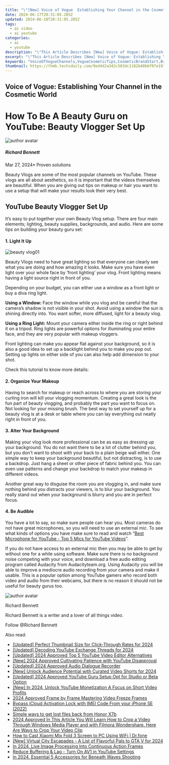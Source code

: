```yaml
---
title: "\"[New] Voice of Vogue  Establishing Your Channel in the Cosmetic World\""
date: 2024-06-17T20:31:05.205Z
updated: 2024-06-18T20:31:05.205Z
tags:
  - ai video
  - ai youtube
categories:
  - ai
  - youtube
description: "\"This Article Describes [New] Voice of Vogue: Establishing Your Channel in the Cosmetic World\""
excerpt: "\"This Article Describes [New] Voice of Vogue: Establishing Your Channel in the Cosmetic World\""
keywords: "VoiceOfVogueChannels,VogueCosmeticTips,CosmeticBrandStart,BrandVoiceLaunch,EstablishingVogue,CosmeticChannelSetup,VoiceofVogueStrategies"
thumbnail: https://thmb.techidaily.com/9ed4d2a342c503dc1182b48b6f97e1914eb836100fe0df4621fadbbe35959f4b.jpg
---
```


## Voice of Vogue: Establishing Your Channel in the Cosmetic World

# How To Be A Beauty Guru on YouTube: Beauty Vlogger Set Up

![author avatar](https://images.wondershare.com/filmora/article-images/richard-bennett.jpg)

##### Richard Bennett

 Mar 27, 2024• Proven solutions

Beauty Vlogs are some of the most popular channels on YouTube. These vlogs are all about aesthetics, so it is important that the videos themselves are beautiful. When you are giving out tips on makeup or hair you want to use a setup that will make your results look their very best.

## YouTube Beauty Vlogger Set Up

It’s easy to put together your own Beauty Vlog setup. There are four main elements; lighting, beauty supplies, backgrounds, and audio. Here are some tips on building your beauty guru set:

#### 1\. Light It Up

![beauty vlog01](https://images.wondershare.com/filmora/article-images/beauty-vlog01.JPG)

Beauty Vlogs need to have great lighting so that everyone can clearly see what you are doing and how amazing it looks. Make sure you have even light over your whole face by ‘front lighting’ your vlog. Front lighting means having a light source right in front of you.

Depending on your budget, you can either use a window as a front light or buy a diva ring light.

**Using a Window:**  Face the window while you vlog and be careful that the camera’s shadow is not visible in your shot. Avoid using a window the sun is shining directly into. You want softer, more diffused, light for a beauty vlog.

**Using a Ring Light:**  Mount your camera either inside the ring or right behind it on a tripod. Ring lights are powerful options for illuminating your entire face, and they are very popular with makeup vloggers.

Front lighting can make you appear flat against your background, so it is also a good idea to set up a backlight behind you to make you pop out. Setting up lights on either side of you can also help add dimension to your shot.

Check this tutorial to know more details:

#### 2\. Organize Your Makeup

Having to search for makeup or reach across to where you are storing your curling iron will kill your vlogging momentum. Creating a great look is the fun part of beauty vlogging, and probably the part you want to focus on. Not looking for your missing brush. The best way to set yourself up for a beauty vlog is at a desk or table where you can lay everything out neatly right in front of you.

#### 3\. Alter Your Background

Making your vlog look more professional can be as easy as dressing up your background. You do not want there to be a lot of clutter behind you, but you don’t want to shoot with your back to a plain beige wall either. One simple way to keep your background beautiful, but not distracting, is to use a backdrop. Just hang a sheet or other piece of fabric behind you. You can even use patterns and change your backdrop to match your makeup in different videos.

Another great way to disguise the room you are vlogging in, and make sure nothing behind you distracts your viewers, is to blur your background. You really stand out when your background is blurry and you are in perfect focus.

#### 4\. Be Audible

You have a lot to say, so make sure people can hear you. Most cameras do not have great microphones, so you will need to use an external mic. To see what kinds of options you have make sure to read and watch “[Best Microphone for YouTube - Top 5 Mics for YouTube Videos](https://tools.techidaily.com/wondershare/filmora/download/)”.

If you do not have access to an external mic then you may be able to get by without one for a while using software. Make sure there is no background noise competing with your voice, and download a free audio editing program called Audacity from Audacityteam.org. Using Audacity you will be able to improve a mediocre audio recording from your camera and make it usable. This is a popular option among YouTube gamers who record both video and audio from their webcams, but there is no reason it should not be useful for beauty gurus too.

![author avatar](https://images.wondershare.com/filmora/article-images/richard-bennett.jpg)

Richard Bennett

Richard Bennett is a writer and a lover of all things video.

Follow @Richard Bennett


<ins class="adsbygoogle"
     style="display:block"
     data-ad-format="autorelaxed"
     data-ad-client="ca-pub-7571918770474297"
     data-ad-slot="1223367746"></ins>



<ins class="adsbygoogle"
     style="display:block"
     data-ad-client="ca-pub-7571918770474297"
     data-ad-slot="8358498916"
     data-ad-format="auto"
     data-full-width-responsive="true"></ins>

<span class="atpl-alsoreadstyle">Also read:</span>
<div><ul>
<li><a href="https://youtube-lab.techidaily.com/ed-perfect-thumbnail-size-for-click-through-rates-for-2024/"><u>[Updated] Perfect Thumbnail Size for Click-Through Rates for 2024</u></a></li>
<li><a href="https://youtube-lab.techidaily.com/ed-decoding-youtube-exchange-threads-for-2024/"><u>[Updated] Decoding YouTube Exchange Threads for 2024</u></a></li>
<li><a href="https://youtube-lab.techidaily.com/ed-2024-approved-top-5-youtube-video-editor-alternatives/"><u>[Updated] 2024 Approved  Top 5 YouTube Video Editor Alternatives</u></a></li>
<li><a href="https://youtube-lab.techidaily.com/024-approved-cultivating-patience-with-youtube-disapproval/"><u>[New] 2024 Approved  Cultivating Patience with YouTube Disapproval</u></a></li>
<li><a href="https://youtube-lab.techidaily.com/ed-2024-approved-audio-dialogue-recorder/"><u>[Updated] 2024 Approved  Audio Dialogue Recorder</u></a></li>
<li><a href="https://youtube-lab.techidaily.com/nlock-audience-potential-with-curated-video-shorts-for-2024/"><u>[New] Unlock Audience Potential with Curated Video Shorts for 2024</u></a></li>
<li><a href="https://youtube-lab.techidaily.com/ed-2024-approved-youtube-guru-setup-opt-for-studio-or-beta-option/"><u>[Updated] 2024 Approved  YouTube Guru Setup  Opt for Studio or Beta Option</u></a></li>
<li><a href="https://youtube-lab.techidaily.com/n-2024-unlock-youtube-monetization-a-focus-on-short-video-profits/"><u>[New] In 2024, Unlock YouTube Monetization  A Focus on Short Video Profits</u></a></li>
<li><a href="https://ai-driven-video-production.techidaily.com/2024-approved-frame-by-frame-mastering-video-freeze-frames/"><u>2024 Approved Frame by Frame Mastering Video Freeze Frames</u></a></li>
<li><a href="https://activate-lock.techidaily.com/bypass-icloud-activation-lock-with-imei-code-from-your-iphone-se-2022-by-drfone-ios/"><u>Bypass iCloud Activation Lock with IMEI Code From your iPhone SE (2022)</u></a></li>
<li><a href="https://techidaily.com/simple-ways-to-get-lost-files-back-from-honor-x7b-by-fonelab-android-recover-data/"><u>Simple ways to get lost files back from Honor X7b</u></a></li>
<li><a href="https://ai-editing-video.techidaily.com/2024-approved-in-this-article-you-will-learn-how-to-crop-a-video-through-windows-media-player-and-with-filmora-wondershare-here-are-ways-to-crop-your-video-/"><u>2024 Approved In This Article You Will Learn How to Crop a Video Through Windows Media Player and with Filmora Wondershare. Here Are Ways to Crop Your Video Clip</u></a></li>
<li><a href="https://screen-mirror.techidaily.com/how-to-cast-xiaomi-mix-fold-3-screen-to-pc-using-wifi-drfone-by-drfone-android/"><u>How to Cast Xiaomi Mix Fold 3 Screen to PC Using WiFi | Dr.fone</u></a></li>
<li><a href="https://desktop-recording.techidaily.com/new-virtual-city-escapades-a-list-of-flavorful-pals-to-gta-v-for-2024/"><u>[New] Virtual City Escapades - A List of Flavorful Pals to GTA V for 2024</u></a></li>
<li><a href="https://extra-skills.techidaily.com/in-2024-live-image-processing-into-continuous-action-frames/"><u>In 2024, Live Image Processing Into Continuous Action Frames</u></a></li>
<li><a href="https://youtube-clips.techidaily.com/reduce-buffering-and-lag-turn-on-av1-in-youtube-settings/"><u>Reduce Buffering & Lag - Turn On AV1 in YouTube Settings</u></a></li>
<li><a href="https://vp-tips.techidaily.com/in-2024-essential-5-accessories-for-beneath-waves-shooting/"><u>In 2024, Essential 5 Accessories for Beneath Waves Shooting</u></a></li>
</ul></div>
